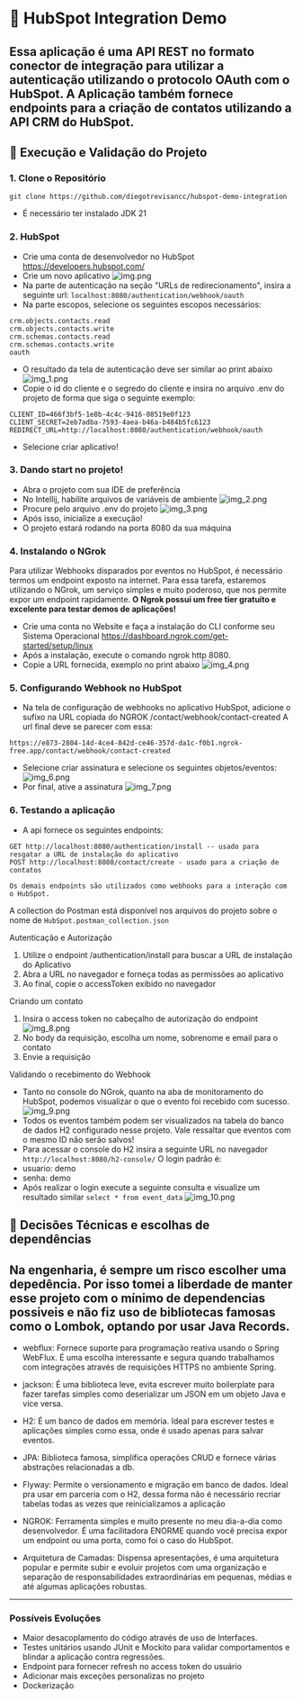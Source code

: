# 📘 HubSpot Integration Demo

Essa aplicação é uma API REST no formato conector de integração para utilizar a autenticação utilizando
o protocolo OAuth com o HubSpot. A Aplicação também fornece endpoints para a criação de contatos utilizando
a API CRM do HubSpot.
---
## 🚀 Execução e Validação do Projeto

### 1. Clone o Repositório

```
git clone https://github.com/diegotrevisancc/hubspot-demo-integration
```
- É necessário ter instalado JDK 21

### 2. HubSpot

- Crie uma conta de desenvolvedor no HubSpot https://developers.hubspot.com/
- Crie um novo aplicativo
![img.png](img.png)
- Na parte de autenticação na seção "URLs de redirecionamento", insira a seguinte url:
``localhost:8080/authentication/webhook/oauth``
- Na parte escopos, selecione os seguintes escopos necessários:
```
crm.objects.contacts.read
crm.objects.contacts.write
crm.schemas.contacts.read
crm.schemas.contacts.write
oauth
```
- O resultado da tela de autenticação deve ser similar ao print abaixo
![img_1.png](img_1.png)
- Copie o id do cliente e o segredo do cliente e insira no arquivo .env do projeto de forma que siga o seguinte
exemplo:
```
CLIENT_ID=466f3bf5-1e8b-4c4c-9416-08519e0f123
CLIENT_SECRET=2eb7adba-7593-4aea-b46a-b484b5fc6123
REDIRECT_URL=http://localhost:8080/authentication/webhook/oauth
```
- Selecione criar aplicativo!

### 3. Dando start no projeto!
- Abra o projeto com sua IDE de preferência
- No Intellij, habilite arquivos de variáveis de ambiente
![img_2.png](img_2.png)
- Procure pelo arquivo .env do projeto
![img_3.png](img_3.png)
- Após isso, inicialize a execução!
- O projeto estará rodando na porta 8080 da sua máquina

### 4. Instalando o NGrok
Para utilizar Webhooks disparados por eventos no HubSpot, é necessário termos um endpoint
exposto na internet. Para essa tarefa, estaremos utilizando o NGrok, um serviço simples e muito poderoso,
que nos permite expor um endpoint rapidamente. <b>O Ngrok possui um free tier gratuíto e excelente
para testar demos de aplicações!</b>

- Crie uma conta no Website e faça a instalação do CLI conforme seu Sistema Operacional https://dashboard.ngrok.com/get-started/setup/linux
- Após a instalação, execute o comando ngrok http 8080.
- Copie a URL fornecida, exemplo no print abaixo
![img_4.png](img_4.png)

### 5. Configurando Webhook no HubSpot
- Na tela de configuração de webhooks no aplicativo HubSpot, adicione o sufixo na URL copiada do NGROK /contact/webhook/contact-created
A url final deve se parecer com essa:
```
https://e873-2804-14d-4ce4-842d-ce46-357d-da1c-f0b1.ngrok-free.app/contact/webhook/contact-created
```
- Selecione criar assinatura e selecione os seguintes objetos/eventos:
![img_6.png](img_6.png)
- Por final, ative a assinatura
![img_7.png](img_7.png)

### 6. Testando a aplicação
- A api fornece os seguintes endpoints:
```
GET http://localhost:8080/authentication/install -- usado para resgatar a URL de instalação do aplicativo
POST http://localhost:8080/contact/create - usado para a criação de contatos

Os demais endpoints são utilizados como webhooks para a interação com o HubSpot.
```

A collection do Postman está disponível nos arquivos do projeto sobre o nome de
```HubSpot.postman_collection.json```

Autenticação e Autorização
1. Utilize o endpoint /authentication/install para buscar a URL de instalação do Aplicativo
2. Abra a URL no navegador e forneça todas as permissões ao aplicativo
3. Ao final, copie o accessToken exibido no navegador

Criando um contato
1. Insira o access token no cabeçalho de autorização do endpoint
![img_8.png](img_8.png)
2. No body da requisição, escolha um nome, sobrenome e email para o contato
3. Envie a requisição

Validando o recebimento do Webhook
- Tanto no console do NGrok, quanto na aba de monitoramento do HubSpot, podemos visualizar o 
que o evento foi recebido com sucesso.
![img_9.png](img_9.png)
- Todos os eventos também podem ser visualizados na tabela do banco de dados H2 configurado nesse projeto.
Vale ressaltar que eventos com o mesmo ID não serão salvos!
- Para acessar o console do H2 insira a seguinte URL no navegador
```http://localhost:8080/h2-console/```
O login padrão é: 
- usuario: demo
- senha: demo
- Após realizar o login execute a seguinte consulta e visualize um resultado similar
```select * from event_data```
![img_10.png](img_10.png)

## 🚀 Decisões Técnicas e escolhas de dependências
Na engenharia, é sempre um risco escolher uma depedência. Por isso tomei a liberdade
de manter esse projeto com o mínimo de dependencias possiveis e não fiz uso de bibliotecas famosas
como o Lombok, optando por usar Java Records.
---


- webflux: Fornece suporte para programação reativa usando o Spring WebFlux. É uma escolha
interessante e segura quando trabalhamos com integrações através de requisições HTTPS no ambiente Spring.

- jackson: É uma biblioteca leve, evita escrever muito boilerplate para fazer tarefas simples como deserializar um JSON em um objeto Java e vice versa.

- H2: É um banco de dados em memória. Ideal para escrever testes e aplicações simples como essa, onde é usado apenas para salvar eventos.

- JPA: Biblioteca famosa, simplifica operações CRUD e fornece várias abstrações relacionadas a db.

- Flyway: Permite o versionamento e migração em banco de dados. Ideal pra usar em parceria com o H2, dessa forma não é necessário
recriar tabelas todas as vezes que reinicializamos a aplicação

- NGROK: Ferramenta simples e muito presente no meu dia-a-dia como desenvolvedor. É uma facilitadora ENORME quando você precisa
expor um endpoint ou uma porta, como foi o caso do HubSpot.

- Arquitetura de Camadas: Dispensa apresentações, é uma arquitetura popular e permite subir e evoluir projetos com uma organização e separação de responsabilidades
extraordinárias em pequenas, médias e até algumas aplicações robustas.

---

### Possíveis Evoluções
- Maior desacoplamento do código através de uso de Interfaces.
- Testes unitários usando JUnit e Mockito para validar comportamentos e blindar a aplicação contra regressões.
- Endpoint para fornecer refresh no access token do usuário
- Adicionar mais exceções personalizas no projeto
- Dockerização